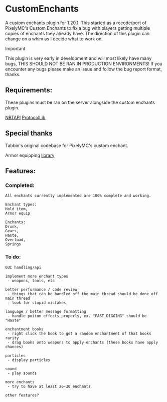 # CustomEnchants
A custom enchants plugin for 1.20.1. This started as a recode/port of PixelyMC's Custom Enchants to fix a bug with players getting multiple copies of enchants they already have. The direction of this plugin can change on a whim as I decide what to work on.

> [!IMPORTANT]
> This plugin is very early in development and will most likely have many bugs, THIS SHOULD NOT BE RAN IN PRODUCTION ENVIRONMENTS! If you encounter any bugs please make an issue and follow the bug report format, thanks.

## Requirements:
These plugins must be ran on the server alongside the custom enchants plugin.
  
[NBTAPI](https://www.spigotmc.org/resources/nbt-api.7939/) 
[ProtocolLib](https://www.spigotmc.org/resources/protocollib.1997/)

## Special thanks

Tabbin's original codebase for PixelyMC's custom enchant.

Armor equipping [library](https://www.spigotmc.org/threads/arnuhs-armorequipevent.545188/) 

## Features:

### Completed:
```
All enchants currently implemented are 100% complete and working.

Enchant types:
Hold item,
Armor equip

Enchants:
Drunk,
Gears,
Haste,
Overload,
Springs
```

### To do:
```
GUI handling/api

implement more enchant types
 - weapons, tools, etc

better performance / code review
 - things that can be handled off the main thread should be done off main thread
 - look for stupid mistakes

language / better message formatting
 - handle potion effects properly, ex. "FAST_DIGGING" should be "Haste"

enchantment books
 - right click the book to get a random enchantment of that books rarity
 - drag books onto weapons to apply enchants (these books have apply chances)

particles
 - display particles

sound
 - play sounds

more enchants 
 - try to have at least 20-30 enchants

other features?
```
